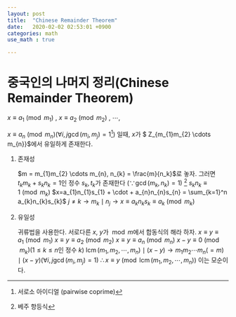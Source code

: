 ```yaml
---
layout: post
title:  "Chinese Remainder Theorem"
date:   2020-02-02 02:53:01 +0900
categories: math
use_math : true

---
```


중국인의 나머지 정리(Chinese Remainder Theorem)
===============================================

$x \equiv a_1 \pmod{m_1}$ , $x \equiv a_2 \pmod{m_2}$ , $\cdots$,

$x \equiv a_n \pmod{m_n} ( \forall i,j \gcd(m_{i} ,m_{j}) = 1$[^1]$)$
일때, $x$가 $ Z_{m_{1}m_{2} \cdots m_{n}}$에서 유일하게 존재한다.

1.  <span>존재성</span>

    $m = m_{1}m_{2} \cdots m_{n}, n_{k} = \frac{m}{n_k}$로 놓자. 그러면
    $t_{k}m_{k} + s_{k}n_{k} = 1$인 정수 $s_{k}, t_{k}$가 존재한다
    $( \because \gcd( m_{k}, n_{k}) = 1 )$ [^2]
    $s_{k}n_{k} \equiv 1 \pmod{m_k}$
    $x=a_{1}n_{1}s_{1} + \cdot + a_{n}n_{n}s_{n} = \sum_{k=1}^n a_{k}n_{k}s_{k}$
    $j \ne k \longrightarrow m_{k} \mid n_{j} \longrightarrow x \equiv a_{k}n_{k}s_{k} \equiv a_{k} \pmod{m_{k}}$

2.  <span>유일성</span>

    귀류법을 사용한다. 서로다른 $x$, $y$가 $\bmod m$에서 합동식의 해라
    하자. $x \equiv y\equiv a_1 \pmod{m_1}$
    $x \equiv y\equiv a_2 \pmod{m_2}$ $x \equiv y\equiv a_n \pmod{m_n}$
    $x - y \equiv 0 \pmod{m_k} ( 1\le k \le n$인 정수 $k )$
    $\operatorname{lcm}(m_1, m_2, \cdots, m_n) \mid (x-y) \longrightarrow m_{1} m_{2} \cdots m_{n}( = m ) \mid (x-y) (\forall i,j \gcd(m_{i} ,m_{j}) = 1)$
    $\therefore x \equiv y \pmod{\operatorname{lcm}(m_1, m_2, \cdots, m_n)}$
    이는 모순이다.

[^1]: 서로소 아이디얼 (pairwise coprime)

[^2]: 베주 항등식
